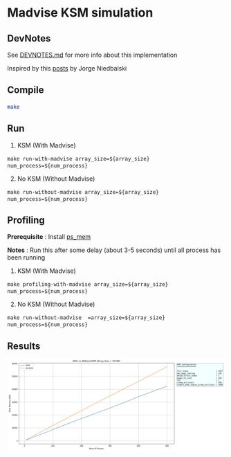 # Madvise KSM simulation

## DevNotes

See [DEVNOTES.md](DEVNOTES.md) for more info about this implementation

Inspired by this [posts](http://www.metaklass.org/linux-ksm-madvise/) by Jorge Niedbalski

## Compile

```sh
make
```

## Run

1. KSM (With Madvise)

```
make run-with-madvise array_size=${array_size} num_process=${num_process}
```

2. No KSM (Without Madvise)

```
make run-without-madvise array_size=${array_size} num_process=${num_process}
```

## Profiling

**Prerequisite** : Install [ps_mem](https://github.com/pixelb/ps_mem)

**Notes** : Run this after some delay (about 3-5 seconds) until all process has been running

1. KSM (With Madvise)

```
make profiling-with-madvise array_size=${array_size} num_process=${num_process}
```

2. No KSM (Without Madvise)

```
make run-without-madvise  =array_size=${array_size} num_process=${num_process}
```

## Results

![mem-usage](plot.png)
